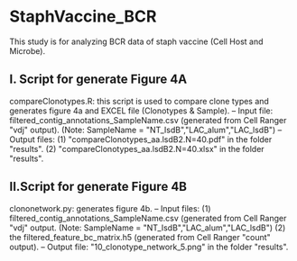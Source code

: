 # StaphVaccine_BCR
This study is for analyzing BCR data of staph vaccine (Cell Host and Microbe).

## I. Script for generate Figure 4A
compareClonotypes.R: this script is used to compare clone types and generates figure 4a and EXCEL file (Clonotypes & Sample).
– Input file: filtered_contig_annotations_SampleName.csv (generated from Cell Ranger "vdj" output). (Note: SampleName = "NT_IsdB","LAC_alum","LAC_lsdB")
– Output files: 
  (1) "compareClonotypes_aa.lsdB2.N=40.pdf" in the folder "results".
  (2) "compareClonotypes_aa.lsdB2.N=40.xlsx" in the folder "results".

## II.Script for generate Figure 4B
clononetwork.py: generates figure 4b. 
      – Input files: 
           (1) filtered_contig_annotations_SampleName.csv (generated from Cell Ranger "vdj" output. (Note: SampleName = "NT_IsdB","LAC_alum","LAC_lsdB")
           (2) the filtered_feature_bc_matrix.h5 (generated from Cell Ranger "count" output). 
      – Output file: "10_clonotype_network_5.png" in the folder "results".
